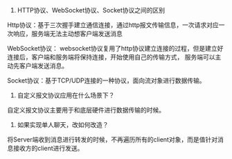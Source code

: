 1. HTTP协议、WebSocket协议、Socket协议之间的区别

Http协议：基于三次握手建立通信连接，通过http报文传输信息，一次请求对应一次响应，服务端无法主动想客户端发送消息

WebSocket协议： websocket协议复用了http协议建立连接的过程，但是建立好连接后，客户端和服务端将保持连接，开始使用自己的传输方式，
服务端可以主动先客户端发送消息。

Socket协议：基于TCP/UDP连接的一种协议，面向流对象进行数据传输。

1. 自定义报文协议应用在什么场景下？

自定义报文协议主要用于和底层硬件进行数据传输的时候。


1. 如果实现单人聊天，改如何改造？

将Server端收到消息进行转发的时候，不再遍历所有的client对象，而是值针对消息接收方的client进行发送。